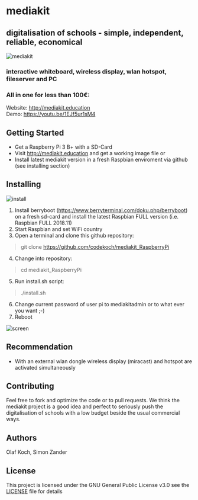 # mediakit
## digitalisation of schools - simple, independent, reliable, economical 
![mediakit](http://mediakit.education/images/PenDisplay_Nuc2.jpg)
### interactive whiteboard, wireless display, wlan hotspot, fileserver and PC
### All in one for less than 100€:

Website: http://mediakit.education<br>
Demo: https://youtu.be/1EJf5ur1sM4
 
## Getting Started
- Get a Raspberry Pi 3 B+ with a SD-Card 
- Visit http://mediakit.education and get a working image file
or  
- Install latest mediakit version in a fresh Raspbian enviroment via github (see installing section)

## Installing
![install](http://mediakit.education/images/gitclone.jpg)
1. Install berryboot (https://www.berryterminal.com/doku.php/berryboot) on a fresh sd-card and install the latest Raspbian FULL version (i.e. Raspbian FULL 2018.11)
2. Start Raspbian and set WiFi country 
3. Open a terminal and clone this github repository: 
> git clone https://github.com/codekoch/mediakit_RaspberryPi
4. Change into repository:
>cd mediakit_RaspberryPi
5. Run install.sh script:
>./install.sh
6. Change current password of user pi to mediakitadmin or to what ever you want ;-)
7. Reboot

![screen](http://mediakit.education/images/screen.jpg)
## Recommendation
- With an external wlan dongle wireless display (miracast) and hotspot are activated simultaneously

## Contributing
Feel free to fork and optimize the code or to pull requests. We think the mediakit project is a good idea and perfect to seriously push the digitalisation of schools with a low budget beside the usual commercial ways.

## Authors
Olaf Koch, Simon Zander

## License
This project is licensed under the GNU General Public License v3.0 see the [LICENSE](https://github.com/codekoch/mediakit_RaspberryPi/blob/master/LICENSE) file for details
